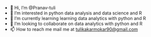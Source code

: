 - 👋 Hi, I’m @Pranav-tuli
- 👀 I’m interested in python data analysis and data science and R 
- 🌱 I’m currently learning learning data analytics with python and R
- 💞️ I’m looking to collaborate on data analytics with python and R
- 📫 How to reach me mail me at tulikakarmokar90@gmail.com

<!---
Pranav-tuli/Pranav-tuli is a ✨ special ✨ repository because its `README.md` (this file) appears on your GitHub profile.
You can click the Preview link to take a look at your changes.
--->
